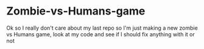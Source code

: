 # Zombie-vs-Humans-game
Ok so I really don't care about my last repo so I'm just making a new zombie vs Humans game, look at my code and see if I should fix anything with it or not
